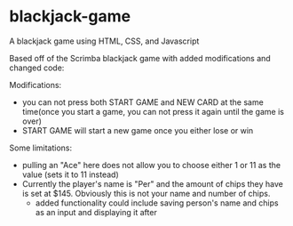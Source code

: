 # blackjack-game

A blackjack game using HTML, CSS, and Javascript

Based off of the Scrimba blackjack game with added modifications and changed code:

Modifications:
- you can not press both START GAME and NEW CARD at the same time(once you start a game, you can not press it again until the game is over)
- START GAME will start a new game once you either lose or win

Some limitations: 
- pulling an "Ace" here does not allow you to choose either 1 or 11 as the value (sets it to 11 instead)
- Currently the player's name is "Per" and the amount of chips they have is set at $145. Obviously this is not your name and number of chips.
  - added functionality could include saving person's name and chips as an input and displaying it after
 

 

 
